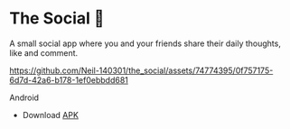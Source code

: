 # The Social 🐼

A small social app where you and your friends share their daily thoughts, like and comment.

https://github.com/Neil-140301/the_social/assets/74774395/0f757175-6d7d-42a6-b178-1ef0ebbdd681

Android 
- Download [APK](the_social_android.apk)
